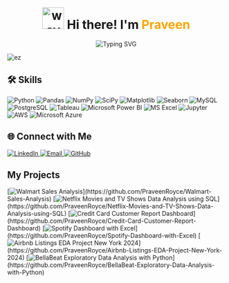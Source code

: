 <h1 align="center">
  <img src="https://em-content.zobj.net/source/microsoft-teams/363/waving-hand_1f44b.png" width="50px" alt="wave"> 
  Hi there! I'm <span style="color:#FFA500;">Praveen</span>
</h1>

<p align="center">
  <img src="https://readme-typing-svg.demolab.com?font=Fira+Code&size=22&pause=1000&center=true&vCenter=true&width=435&lines=Data+Analyst+%7C+SQL+%7C+Python;Cloud+Explorer+%7C+AWS+%7C+Azure;Turning+Data+into+Insights!" alt="Typing SVG">
</p>

![ez](https://github.com/user-attachments/assets/4a9ac042-a06d-44bc-8fae-f816f500dbb0)


## 🛠️ Skills

![Python](https://img.shields.io/badge/Python-3776AB?style=for-the-badge&logo=python&logoColor=white)
![Pandas](https://img.shields.io/badge/Pandas-150458?style=for-the-badge&logo=pandas&logoColor=white)
![NumPy](https://img.shields.io/badge/NumPy-013243?style=for-the-badge&logo=numpy&logoColor=white)
![SciPy](https://img.shields.io/badge/SciPy-8CAAE6?style=for-the-badge&logo=scipy&logoColor=white)
![Matplotlib](https://img.shields.io/badge/Matplotlib-11557C?style=for-the-badge&logo=plotly&logoColor=white)
![Seaborn](https://img.shields.io/badge/Seaborn-0C4B85?style=for-the-badge&logo=python&logoColor=white)
![MySQL](https://img.shields.io/badge/MySQL-4479A1?style=for-the-badge&logo=mysql&logoColor=white)
![PostgreSQL](https://img.shields.io/badge/PostgreSQL-4169E1?style=for-the-badge&logo=postgresql&logoColor=white)
![Tableau](https://img.shields.io/badge/Tableau-E97627?style=for-the-badge&logo=tableau&logoColor=white)
![Microsoft Power BI](https://img.shields.io/badge/Power%20BI-F2C811?style=for-the-badge&logo=power-bi&logoColor=black)
![MS Excel](https://img.shields.io/badge/MS%20Excel-217346?style=for-the-badge&logo=microsoft-excel&logoColor=white)
![Jupyter](https://img.shields.io/badge/Jupyter-F37626?style=for-the-badge&logo=jupyter&logoColor=white)
![AWS](https://img.shields.io/badge/AWS-232F3E?style=for-the-badge&logo=amazon-aws&logoColor=white)
![Microsoft Azure](https://img.shields.io/badge/Microsoft%20Azure-0078D4?style=for-the-badge&logo=microsoft-azure&logoColor=white)


## 🌐 Connect with Me

<p >
  <a href="https://www.linkedin.com/in/praveensharrma/">
    <img src="https://img.shields.io/badge/LinkedIn-0077B5?style=for-the-badge&logo=linkedin&logoColor=white" alt="LinkedIn">
  </a>
  <a href="mailto:sharrmapraveen@gmail.com">
    <img src="https://img.shields.io/badge/Email-EA4335?style=for-the-badge&logo=gmail&logoColor=white" alt="Email">
  </a>
  <a href="https://github.com/praveensharrma">
    <img src="https://img.shields.io/badge/GitHub-181717?style=for-the-badge&logo=github&logoColor=white" alt="GitHub">
  </a>
</p>



## My Projects
 [![Walmart Sales Analysis](https://github-readme-stats.vercel.app/api/pin/?username=PraveenRoyce&repo=Walmart-Sales-Analysis&border_color=1E90FF&bg_color=0C2B4D&title_color=FFFFFF&text_color=E1EFFF&icon_color=1E90FF&border_radius=12&shadow=2px%202px%202px%20rgba(0,0,0,0.1))](https://github.com/PraveenRoyce/Walmart-Sales-Analysis)
[![Netflix Movies and TV Shows Data Analysis using SQL](https://github-readme-stats.vercel.app/api/pin/?username=PraveenRoyce&repo=Netflix-Movies-and-TV-Shows-Data-Analysis-using-SQL&border_color=4682B4&bg_color=1C2C4F&title_color=FFFFFF&text_color=F1F7FB&icon_color=4682B4&border_radius=12&shadow=2px%202px%202px%20rgba(0,0,0,0.1))](https://github.com/PraveenRoyce/Netflix-Movies-and-TV-Shows-Data-Analysis-using-SQL)
[![Credit Card Customer Report Dashboard](https://github-readme-stats.vercel.app/api/pin/?username=PraveenRoyce&repo=Credit-Card-Customer-Report-Dashboard&border_color=ADD8E6&bg_color=1C2C4F&title_color=FFFFFF&text_color=E0F5F9&icon_color=ADD8E6&border_radius=12&shadow=2px%202px%202px%20rgba(0,0,0,0.1))](https://github.com/PraveenRoyce/Credit-Card-Customer-Report-Dashboard)
[![Spotify Dashboard with Excel](https://github-readme-stats.vercel.app/api/pin/?username=PraveenRoyce&repo=Spotify-Dashboard-with-Excel&border_color=87CEEB&bg_color=213B54&title_color=FFFFFF&text_color=E0F2F7&icon_color=87CEEB&border_radius=12&shadow=2px%202px%202px%20rgba(0,0,0,0.1))](https://github.com/PraveenRoyce/Spotify-Dashboard-with-Excel)
[![Airbnb Listings EDA Project New York 2024](https://github-readme-stats.vercel.app/api/pin/?username=PraveenRoyce&repo=Airbnb-Listings-EDA-Project-New-York-2024&border_color=5F9EA0&bg_color=1A2E44&title_color=FFFFFF&text_color=F1F7FB&icon_color=5F9EA0&border_radius=12&shadow=2px%202px%202px%20rgba(0,0,0,0.1))](https://github.com/PraveenRoyce/Airbnb-Listings-EDA-Project-New-York-2024)
[![BellaBeat Exploratory Data Analysis with Python](https://github-readme-stats.vercel.app/api/pin/?username=PraveenRoyce&repo=BellaBeat-Exploratory-Data-Analysis-with-Python&border_color=B0E0E6&bg_color=1B3044&title_color=FFFFFF&text_color=F2F2F2&icon_color=B0E0E6&border_radius=12&shadow=2px%202px%202px%20rgba(0,0,0,0.1))](https://github.com/PraveenRoyce/BellaBeat-Exploratory-Data-Analysis-with-Python)






